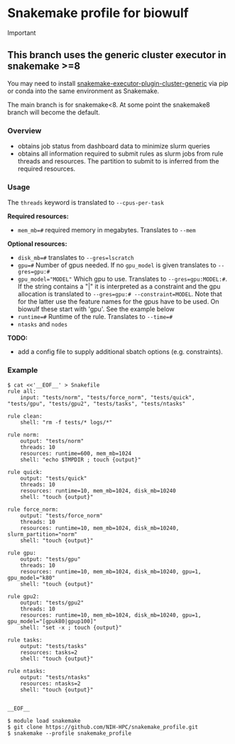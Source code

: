 
Snakemake profile for biowulf
================================================================================

> [!IMPORTANT]
>
> ## This branch uses the generic cluster executor in snakemake >=8
> 
> You may need to install
> [snakemake-executor-plugin-cluster-generic](https://github.com/snakemake/snakemake-executor-plugin-cluster-generic)
> via pip or conda into the same environment as Snakemake.
> 
> The main branch is for snakemake<8. At some point the snakemake8
> branch will become the default.



### Overview
- obtains job status from dashboard data to minimize slurm queries
- obtains all information required to submit rules as slurm jobs from rule
  threads and resources. The partition to submit to is inferred from the
  required resources.

### Usage

The `threads` keyword is translated to `--cpus-per-task`

**Required resources:**
- `mem_mb=#` required memory in megabytes. Translates to `--mem`
 
**Optional resources:** 
- `disk_mb=#` translates to `--gres=lscratch`
- `gpu=#` Number of gpus needed. If no `gpu_model` is given translates to `--gres=gpu:#`
- `gpu_model="MODEL"` Which gpu to use. Translates to `--gres=gpu:MODEL:#`. If the string contains
  a "|" it is interpreted as a constraint and the gpu allocation is translated to 
  `--gres=gpu:# --constraint=MODEL`. Note that for the latter use the feature names for the
  gpus have to be used. On biowulf these start with 'gpu'. See the example below
- `runtime=#` Runtime of the rule. Translates to `--time=#`
- `ntasks` and `nodes`


**TODO:**
- add a config file to supply additional sbatch options (e.g. constraints).


### Example

```console
$ cat <<'__EOF__' > Snakefile
rule all:
    input: "tests/norm", "tests/force_norm", "tests/quick", "tests/gpu", "tests/gpu2", "tests/tasks", "tests/ntasks"

rule clean:
    shell: "rm -f tests/* logs/*"

rule norm:
    output: "tests/norm"
    threads: 10
    resources: runtime=600, mem_mb=1024
    shell: "echo $TMPDIR ; touch {output}"

rule quick:
    output: "tests/quick"
    threads: 10
    resources: runtime=10, mem_mb=1024, disk_mb=10240
    shell: "touch {output}"

rule force_norm:
    output: "tests/force_norm"
    threads: 10
    resources: runtime=10, mem_mb=1024, disk_mb=10240, slurm_partition="norm"
    shell: "touch {output}"

rule gpu:
    output: "tests/gpu"
    threads: 10
    resources: runtime=10, mem_mb=1024, disk_mb=10240, gpu=1, gpu_model="k80"
    shell: "touch {output}"

rule gpu2:
    output: "tests/gpu2"
    threads: 10
    resources: runtime=10, mem_mb=1024, disk_mb=10240, gpu=1, gpu_model="[gpuk80|gpup100]"
    shell: "set -x ; touch {output}"

rule tasks:
    output: "tests/tasks"
    resources: tasks=2
    shell: "touch {output}"

rule ntasks:
    output: "tests/ntasks"
    resources: ntasks=2
    shell: "touch {output}"


__EOF__

$ module load snakemake
$ git clone https://github.com/NIH-HPC/snakemake_profile.git
$ snakemake --profile snakemake_profile
```
